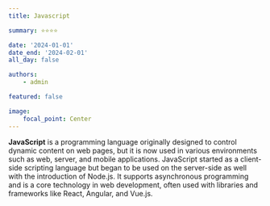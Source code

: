 ```yaml
---
title: Javascript

summary: ⭐️⭐️⭐️⭐️

date: '2024-01-01'
date_end: '2024-02-01'
all_day: false

authors:
    - admin

featured: false

image:
    focal_point: Center
---
```

**JavaScript** is a programming language originally designed to control dynamic content on web pages, but it is now used in various environments such as web, server, and mobile applications. JavaScript started as a client-side scripting language but began to be used on the server-side as well with the introduction of Node.js. It supports asynchronous programming and is a core technology in web development, often used with libraries and frameworks like React, Angular, and Vue.js.






